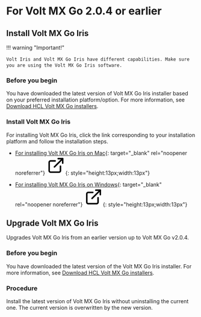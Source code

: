# For Volt MX Go 2.0.4 or earlier

## Install Volt MX Go Iris

!!! warning "Important!"

    Volt Iris and Volt MX Go Iris have different capabilities. Make sure you are using the Volt MX Go Iris software.

### Before you begin

You have downloaded the latest version of Volt MX Go Iris installer based on your preferred installation platform/option. For more information, see [Download HCL Volt MX Go installers](../portaldownload.md#for-volt-mx-go-v204-and-earlier).

### Install Volt MX Go Iris

For installing Volt MX Go Iris, click the link corresponding to your installation platform and follow the installation steps.

- [For installing Volt MX Go Iris on Mac](https://opensource.hcltechsw.com/volt-mx-docs/95/docs/documentation/Iris/iris_starter_install_mac/Content/Installing%20VoltMX%20Iris.html#installing "Link opens a new tab"){: target="_blank" rel="noopener noreferrer"}&nbsp;![link image](../../../assets/images/external-link.svg){: style="height:13px;width:13px"}

- [For installing Volt MX Go Iris on Windows](https://opensource.hcltechsw.com/volt-mx-docs/95/docs/documentation/Iris/iris_starter_install_win/Content/Installing%20VoltMX%20Iris.html#installing "Link opens a new tab"){: target="_blank" rel="noopener noreferrer"}&nbsp;![link image](../../../assets/images/external-link.svg){: style="height:13px;width:13px"}

## Upgrade Volt MX Go Iris

Upgrades Volt MX Go Iris from an earlier version up to Volt MX Go v2.0.4.

### Before you begin

You have downloaded the latest version of the Volt MX Go Iris installer. For more information, see [Download HCL Volt MX Go installers](../portaldownload.md#for-volt-mx-go-v204-and-earlier).

### Procedure

Install the latest version of Volt MX Go Iris without uninstalling the current one. The current version is overwritten by the new version.
